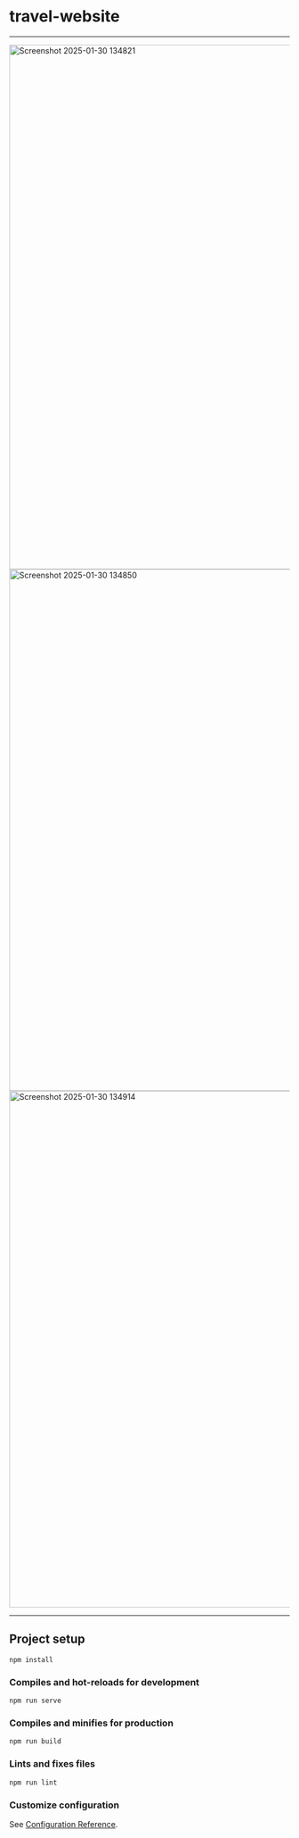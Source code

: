# travel-website



---
<img width="940" alt="Screenshot 2025-01-30 134821" src="https://github.com/user-attachments/assets/f55a4662-56b9-4f74-8714-31ec682bd2b2" />
<img width="935" alt="Screenshot 2025-01-30 134850" src="https://github.com/user-attachments/assets/34063ab4-682d-4f4e-b538-0640af4cbe8c" />
<img width="926" alt="Screenshot 2025-01-30 134914" src="https://github.com/user-attachments/assets/4d437cee-14d9-47b3-a586-8af26334c547" />

---

## Project setup
```
npm install
```

### Compiles and hot-reloads for development
```
npm run serve
```

### Compiles and minifies for production
```
npm run build
```

### Lints and fixes files
```
npm run lint
```

### Customize configuration
See [Configuration Reference](https://cli.vuejs.org/config/).

